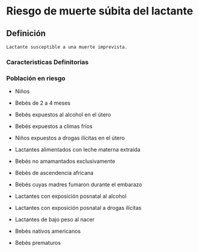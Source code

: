 # Riesgo de muerte súbita del lactante
## Definición
	Lactante susceptible a una muerte imprevista.

### Caracteristicas Definitorias


### Población en riesgo
- Niños   
- Bebés de 2 a 4 meses   
- Bebés expuestos al alcohol en el 
útero   
- Bebés expuestos a climas fríos   
- Niños expuestos a drogas 
ilícitas en el útero   
- Lactantes alimentados con leche 
materna extraída   
- Bebés no amamantados 
exclusivamente   
- Bebés de ascendencia africana   
 
- Bebés cuyas madres fumaron 
durante el embarazo   
- Lactantes con exposición posnatal 
al alcohol   
- Lactantes con exposición posnatal 
a drogas ilícitas   
- Lactantes de bajo peso al nacer   
- Bebés nativos americanos   
- Bebés prematuros

